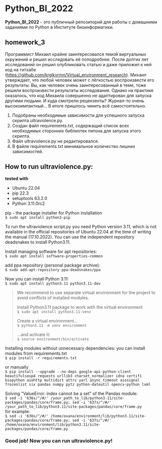 # Python_BI_2022
**Python_BI_2022** - это публичный репозиторий для работы с домашними заданиями по Python в Институте биоинформатики.
## homework_3
Программист Михаил крайне заинтересовался темой виртуальных окружений и решил исследовать её поподробнее. После долгих лет исследований он решил опубликовать статью и даже приложил к ней код на гитхабе (https://github.com/krglkvrmn/Virtual_environment_research). Михаил утверждает, что любой человек может с лёгкостью воспроизвести его результаты. Вы, как человек очень заинтересованный в теме, тоже решили воспроизвести результаты исследования. Однако на практике оказалось, что код Михаила совершенно не адаптирован для запуска другими людьми. И куда смотрели рецензенты? Журнал-то очень высокоимпактный... В итоге пришлось чинить всё самостоятельно.

1. Подобраны необходимые зависимости для успешного запуска скрипта ultraviolence.py.
2. Создан файл requirements.txt, содержащий список всех необходимых сторонних библиотек питона для запуска этого скрипта.
3. Файл ultraviolence.py не редактировался.
5. В файле requirements.txt минимальное количество лишних зависимостей.


## How to run ultraviolence.py: 
**tested with**
* Ubuntu 22.04
* pip 22.3
* setuptools 63.2.0
* Python 3.11.0rc2    
    
pip - the package installer for Python installation    
`$ sudo apt install python3-pip`    
     
To run the ultraviolence script.py you need Python version 3.11, which is not available in the official repositories of Ubuntu 22.04 at the time of writing the manual (17.10.2022). You can use the independent repository deadsnakes to install Python3.11.  
          
Install managing software for apt repositories:   
`$ sudo apt install software-properties-common`     
     
add ppa repository (personal package archive):   
`$ sudo add-apt-repository ppa:deadsnakes/ppa`      
       
Now you can install Python 3.11:   
`$ sudo apt install python3.11 python3.11-dev`   
> We recommend to use separate virtual environment for the project to avoid conflicts of installed modules.    
>    
> Install Python3.11 package to work with the virtual environment    
> `$ sudo apt install python3.11-venv`     
>             
> Create a virtual environment...        
> `$ python3.11 -m venv environment`     
>  
> ...and activate it:     
> `$ source environment/bin/activate`  
    
Installing modules without unnecessary dependencies:
you can install modules from requirements.txt   
`$ pip install -r requirements.txt`   
    
or manually     
`$ pip install --upgrade --no-deps google-api-python-client beautifulsoup4 requests urllib3 charset_normalizer idna certifi biopython aiohttp multidict attrs yarl async_timeout aiosignal frozenlist six pandas numpy pytz python-dateutil opencv-python lxml`    
    
Solving "ValueError: index cannot be a set" of the Pandas module:  
`$ sed -i '636s/^/#/' /your_path_to_lib/python3.11/site-packages/pandas/core/frame.py; sed -i '637s/^/#/' /your_path_to_lib/python3.11/site-packages/pandas/core/frame.py`        
for example:     
`$ sed -i '636s/^/#/' /home/oxana/environment/lib/python3.11/site-packages/pandas/core/frame.py; sed -i '637s/^/#/' /home/oxana/environment/lib/python3.11/site-packages/pandas/core/frame.py`    

### Good job! Now you can run ultraviolence.py!


